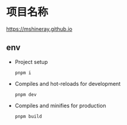 # 项目名称
https://mshineray.github.io

## env
- Project setup
  ```
  pnpm i
  ```

- Compiles and hot-reloads for development
  ```
  pnpm dev
  ```

- Compiles and minifies for production
  ```
  pnpm build
  ```
